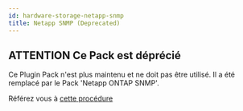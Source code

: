 ```yaml
---
id: hardware-storage-netapp-snmp
title: Netapp SNMP (Deprecated)
---
```


## **ATTENTION** Ce Pack est déprécié

Ce Plugin Pack n'est plus maintenu et ne doit pas être utilisé. Il a été remplacé par
le Pack 'Netapp ONTAP SNMP'.

Référez vous à [cette procédure](hardware-storage-netapp-ontap-snmp.md)
